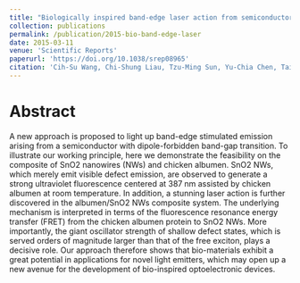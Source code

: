 ```yaml
---
title: "Biologically inspired band-edge laser action from semiconductor with dipole-forbidden band-gap transition"
collection: publications
permalink: /publication/2015-bio-band-edge-laser
date: 2015-03-11
venue: 'Scientific Reports'
paperurl: 'https://doi.org/10.1038/srep08965'
citation: 'Cih-Su Wang, Chi-Shung Liau, Tzu-Ming Sun, Yu-Chia Chen, Tai-Yuan Lin, and Yang-Fang Chen. Biologically inspired band-edge laser action from semiconductor with dipole-forbidden band-gap transition. <i>Scientific reports</i>, 5:8965, 2015.'
---
```


Abstract
========

A new approach is proposed to light up band-edge stimulated emission arising from a semiconductor with dipole-forbidden band-gap transition. To illustrate our working principle, here we demonstrate the feasibility on the composite of SnO2 nanowires (NWs) and chicken albumen. SnO2 NWs, which merely emit visible defect emission, are observed to generate a strong ultraviolet fluorescence centered at 387 nm assisted by chicken albumen at room temperature. In addition, a stunning laser action is further discovered in the albumen/SnO2 NWs composite system. The underlying mechanism is interpreted in terms of the fluorescence resonance energy transfer (FRET) from the chicken albumen protein to SnO2 NWs. More importantly, the giant oscillator strength of shallow defect states, which is served orders of magnitude larger than that of the free exciton, plays a decisive role. Our approach therefore shows that bio-materials exhibit a great potential in applications for novel light emitters, which may open up a new avenue for the development of bio-inspired optoelectronic devices.
